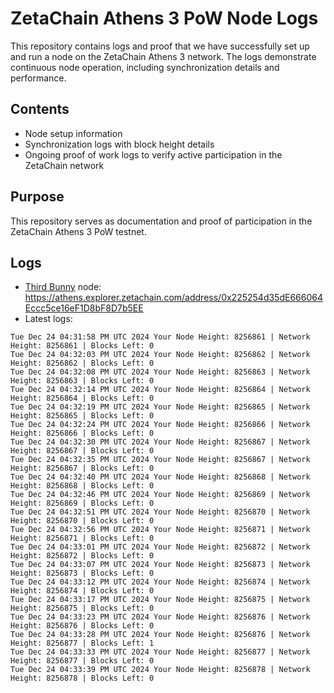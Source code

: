# ZetaChain Athens 3 PoW Node Logs
This repository contains logs and proof that we have successfully set up and run a node on the ZetaChain Athens 3 network. The logs demonstrate continuous node operation, including synchronization details and performance.

## Contents
- Node setup information
- Synchronization logs with block height details
- Ongoing proof of work logs to verify active participation in the ZetaChain network

## Purpose
This repository serves as documentation and proof of participation in the ZetaChain Athens 3 PoW testnet.

## Logs

- [Third Bunny](https://thirdbunny.xyz/) node: https://athens.explorer.zetachain.com/address/0x225254d35dE666064Eccc5ce16eF1D8bF8D7b5EE
- Latest logs:
```
Tue Dec 24 04:31:58 PM UTC 2024 Your Node Height: 8256861 | Network Height: 8256861 | Blocks Left: 0
Tue Dec 24 04:32:03 PM UTC 2024 Your Node Height: 8256862 | Network Height: 8256862 | Blocks Left: 0
Tue Dec 24 04:32:08 PM UTC 2024 Your Node Height: 8256863 | Network Height: 8256863 | Blocks Left: 0
Tue Dec 24 04:32:14 PM UTC 2024 Your Node Height: 8256864 | Network Height: 8256864 | Blocks Left: 0
Tue Dec 24 04:32:19 PM UTC 2024 Your Node Height: 8256865 | Network Height: 8256865 | Blocks Left: 0
Tue Dec 24 04:32:24 PM UTC 2024 Your Node Height: 8256866 | Network Height: 8256866 | Blocks Left: 0
Tue Dec 24 04:32:30 PM UTC 2024 Your Node Height: 8256867 | Network Height: 8256867 | Blocks Left: 0
Tue Dec 24 04:32:35 PM UTC 2024 Your Node Height: 8256867 | Network Height: 8256867 | Blocks Left: 0
Tue Dec 24 04:32:40 PM UTC 2024 Your Node Height: 8256868 | Network Height: 8256868 | Blocks Left: 0
Tue Dec 24 04:32:46 PM UTC 2024 Your Node Height: 8256869 | Network Height: 8256869 | Blocks Left: 0
Tue Dec 24 04:32:51 PM UTC 2024 Your Node Height: 8256870 | Network Height: 8256870 | Blocks Left: 0
Tue Dec 24 04:32:56 PM UTC 2024 Your Node Height: 8256871 | Network Height: 8256871 | Blocks Left: 0
Tue Dec 24 04:33:01 PM UTC 2024 Your Node Height: 8256872 | Network Height: 8256872 | Blocks Left: 0
Tue Dec 24 04:33:07 PM UTC 2024 Your Node Height: 8256873 | Network Height: 8256873 | Blocks Left: 0
Tue Dec 24 04:33:12 PM UTC 2024 Your Node Height: 8256874 | Network Height: 8256874 | Blocks Left: 0
Tue Dec 24 04:33:17 PM UTC 2024 Your Node Height: 8256875 | Network Height: 8256875 | Blocks Left: 0
Tue Dec 24 04:33:23 PM UTC 2024 Your Node Height: 8256876 | Network Height: 8256876 | Blocks Left: 0
Tue Dec 24 04:33:28 PM UTC 2024 Your Node Height: 8256876 | Network Height: 8256877 | Blocks Left: 1
Tue Dec 24 04:33:33 PM UTC 2024 Your Node Height: 8256877 | Network Height: 8256877 | Blocks Left: 0
Tue Dec 24 04:33:39 PM UTC 2024 Your Node Height: 8256878 | Network Height: 8256878 | Blocks Left: 0
```
